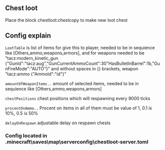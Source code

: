 ## Chest loot
Place the block chestloot:chestcopy to make new loot chest

## Config explain
`LootTable` is list of items for give this to player, needed to be in sequience like [Others,ammo,weapons,armors], and for weapons needed to be "tacz:modern_kinetic_gun {\"GunId\":\"tacz:aug\",\"GunCurrentAmmoCount\":30\"HasBulletInBarrel\":1b,\"GunFireMode\":\"AUTO\"}" and without spaces in {} brackets, weapon "tacz:ammo {\"AmmoId\":\"id\"}"

`amountOfWeaponItems..` amount of selected items, needed to be in sequience like [Others,ammo,weapons,armors]

`chestPositions` chest positions which will respawning every 9000 ticks

`procentOnAmmo..` Procent on items in all of them must be value of 1, 0.1 is 10%, 0.5 is 50% 

`delayOnRespawn` adjustable delay on respawn chests 

### Config located in .minecraft\saves\map\serverconfig\chestloot-server.toml
